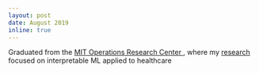 ```yaml
---
layout: post
date: August 2019
inline: true
---
```


Graduated from the <a href="https://orc.mit.edu/" target="_blank"> MIT Operations Research Center </a>, where my <a href="https://dspace.mit.edu/bitstream/handle/1721.1/123710/1138021852-MIT.pdf?sequence=1&isAllowed=y" target="_blank">research</a> focused on interpretable ML applied to healthcare
